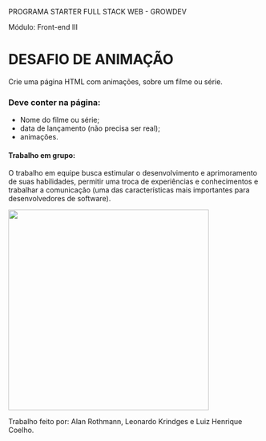 PROGRAMA STARTER FULL STACK WEB - GROWDEV

Módulo: Front-end III 

# DESAFIO DE ANIMAÇÃO

Crie uma página HTML com animações, sobre um filme ou série.

### Deve conter na página: 
- Nome do filme ou série;
- data de lançamento (não precisa ser real);
- animações.

#### Trabalho em grupo: 
O trabalho em equipe busca estimular o desenvolvimento e aprimoramento de suas habilidades, permitir uma troca de experiências e conhecimentos e trabalhar a comunicação (uma das características mais importantes para desenvolvedores de software).

<img src="https://github.com/Ligueja/desafio_em_grupo_animation/blob/main/assets/gif_animacao.gif" width="400"/>

Trabalho feito por: Alan Rothmann, Leonardo Krindges e Luiz Henrique Coelho.

